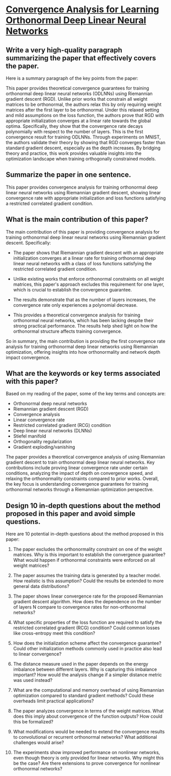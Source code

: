 # [Convergence Analysis for Learning Orthonormal Deep Linear Neural   Networks](https://arxiv.org/abs/2311.14658)

## Write a very high-quality paragraph summarizing the paper that effectively covers the paper.

 Here is a summary paragraph of the key points from the paper:

This paper provides theoretical convergence guarantees for training orthonormal deep linear neural networks (ODLNNs) using Riemannian gradient descent (RGD). Unlike prior works that constrain all weight matrices to be orthonormal, the authors relax this by only requiring weight matrices after the first layer to be orthonormal. Under this relaxed setting and mild assumptions on the loss function, the authors prove that RGD with appropriate initialization converges at a linear rate towards the global optima. Specifically, they show that the convergence rate decays polynomially with respect to the number of layers. This is the first convergence result for training ODLNNs. Through experiments on MNIST, the authors validate their theory by showing that RGD converges faster than standard gradient descent, especially as the depth increases. By bridging theory and practice, this work provides valuable insights into the optimization landscape when training orthogonally constrained models.


## Summarize the paper in one sentence.

 This paper provides convergence analysis for training orthonormal deep linear neural networks using Riemannian gradient descent, showing linear convergence rate with appropriate initialization and loss functions satisfying a restricted correlated gradient condition.


## What is the main contribution of this paper?

 The main contribution of this paper is providing convergence analysis for training orthonormal deep linear neural networks using Riemannian gradient descent. Specifically:

- The paper shows that Riemannian gradient descent with an appropriate initialization converges at a linear rate for training orthonormal deep linear neural networks with a class of loss functions satisfying the restricted correlated gradient condition. 

- Unlike existing works that enforce orthonormal constraints on all weight matrices, this paper's approach excludes this requirement for one layer, which is crucial to establish the convergence guarantee. 

- The results demonstrate that as the number of layers increases, the convergence rate only experiences a polynomial decrease. 

- This provides a theoretical convergence analysis for training orthonormal neural networks, which has been lacking despite their strong practical performance. The results help shed light on how the orthonormal structure affects training convergence.

So in summary, the main contribution is providing the first convergence rate analysis for training orthonormal deep linear networks using Riemannian optimization, offering insights into how orthonormality and network depth impact convergence.


## What are the keywords or key terms associated with this paper?

 Based on my reading of the paper, some of the key terms and concepts are:

- Orthonormal deep neural networks
- Riemannian gradient descent (RGD) 
- Convergence analysis
- Linear convergence rate
- Restricted correlated gradient (RCG) condition
- Deep linear neural networks (DLNNs)
- Stiefel manifold
- Orthogonality regularization
- Gradient exploding/vanishing

The paper provides a theoretical convergence analysis of using Riemannian gradient descent to train orthonormal deep linear neural networks. Key contributions include proving linear convergence rate under certain conditions, analyzing the impact of depth on convergence speed, and relaxing the orthonormality constraints compared to prior works. Overall, the key focus is understanding convergence guarantees for training orthonormal networks through a Riemannian optimization perspective.


## Design 10 in-depth questions about the method proposed in this paper and avoid simple questions.

 Here are 10 potential in-depth questions about the method proposed in this paper:

1. The paper excludes the orthonormality constraint on one of the weight matrices. Why is this important to establish the convergence guarantee? What would happen if orthonormal constraints were enforced on all weight matrices?

2. The paper assumes the training data is generated by a teacher model. How realistic is this assumption? Could the results be extended to more general data distributions?

3. The paper shows linear convergence rate for the proposed Riemannian gradient descent algorithm. How does the dependence on the number of layers N compare to convergence rates for non-orthonormal networks? 

4. What specific properties of the loss function are required to satisfy the restricted correlated gradient (RCG) condition? Could common losses like cross-entropy meet this condition? 

5. How does the initialization scheme affect the convergence guarantee? Could other initialization methods commonly used in practice also lead to linear convergence?

6. The distance measure used in the paper depends on the energy imbalance between different layers. Why is capturing this imbalance important? How would the analysis change if a simpler distance metric was used instead?

7. What are the computational and memory overhead of using Riemannian optimization compared to standard gradient methods? Could these overheads limit practical applications?

8. The paper analyzes convergence in terms of the weight matrices. What does this imply about convergence of the function outputs? How could this be formalized?

9. What modifications would be needed to extend the convergence results to convolutional or recurrent orthonormal networks? What additional challenges would arise?

10. The experiments show improved performance on nonlinear networks, even though theory is only provided for linear networks. Why might this be the case? Are there extensions to prove convergence for nonlinear orthonormal networks?
